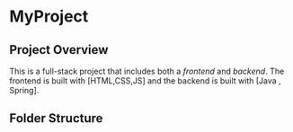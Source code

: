 # MyProject

## Project Overview
This is a full-stack project that includes both a *frontend* and *backend*. The frontend is built with [HTML,CSS,JS] and the backend is built with [Java , Spring].

## Folder Structure



